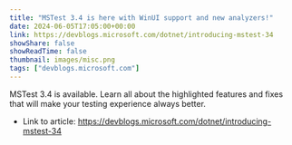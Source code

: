 ```yaml
---
title: "MSTest 3.4 is here with WinUI support and new analyzers!"
date: 2024-06-05T17:05:00+00:00
link: https://devblogs.microsoft.com/dotnet/introducing-mstest-34
showShare: false
showReadTime: false
thumbnail: images/misc.png
tags: ["devblogs.microsoft.com"]
---
```

MSTest 3.4 is available. Learn all about the highlighted features and fixes that will make your testing experience always better.

- Link to article: https://devblogs.microsoft.com/dotnet/introducing-mstest-34